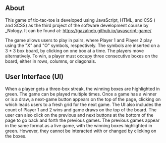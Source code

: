 ## About

This game of tic-tac-toe is developed using JavaScript, HTML, and CSS ( and SCSS) as the third project of the software development course by _Nology. It can be found at: https://gazalneb.github.io/javascript-game/

The game allows users to play in pairs, where Player 1 and Player 2 play using the "X" and "O" symbols, respectively. The symbols are inserted on a 3 * 3 box board, by clicking on one box at a time. The players move alternatively. To win, a player must occupy three consecutive boxes on the board, either in rows, columns, or diagonals. 


## User Interface (UI)

When a player gets a three-box streak, the winning boxes are highlighted in green. The game can be played multiple times. Once a game has a winner or is a draw, a next-game button appears on the top of the page, clicking on which leads users to a fresh grid for the next game. The UI also includes the count of Player 1 and 2 wins and game draws on the top of the board. The user can also click on the previous and next buttons at the bottom of the page to go back and forth the previous games. The previous games appear in the same format as a live game, with the winning boxes highlighted in green. However, they cannot be interacted with or changed by clicking on the boxes.


